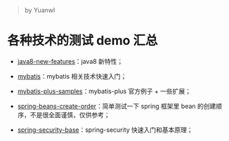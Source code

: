 > by Yuanwl

# 各种技术的测试 demo 汇总

- [java8-new-features](java8-new-features)：java8 新特性；

- [mybatis](mybatis)：mybatis 相关技术快速入门；

- [mybatis-plus-samples](mybatis-plus-samples)：mybatis-plus 官方例子 + 一些扩展；

- [spring-beans-create-order](spring-beans-create-order)：简单测试一下 spring 框架里 bean 的创建顺序，不是很全面谨慎，仅供参考；

- [spring-security-base](spring-security-base)：spring-security 快速入门和基本原理；